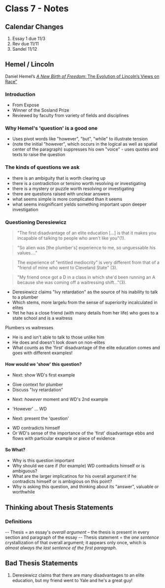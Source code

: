 #	Class 7 - Notes

##	Calendar Changes

1. Essay 1 due 11/3
2. Rev due 11/11
3. Sandel 11/12

##	Hemel / Lincoln
Daniel Hemel’s <a href="https://github.com/kecorona/EXPO-E15/tree/master/resources">_A New Birth of Freedom_: The Evolution of Lincoln’s Views on Race”</a>
### Introduction
 * From Expose
 * Winner of the Sosland Prize
 * Reviewed by faculty from variety of fields and disciplines

###	Why Hemel's 'question' is a good one
* Uses pivot words like "however", "but", "while" to illustrate tension
* (note the initial "however", which occurs in the logical as well as spatial center of the paragraph)
suppresses his own "voice" - uses quotes and texts to raise the question

###	The kinds of questions we ask
* there is an ambiguity that is worth clearing up
* there is a contradiction or tensino worth resolving or investigating
* there is a mystery or puzzle worth resolving or investigating
* there are questions raised with unclear answers
* what seems simple is more complicated than it seems
* what seems insignificant yields something important upon deeper investigation

###	Questioning Deresiewicz

> "The first disadvantage of an elite education [...] is that it makes you
> incapable of talking to people who aren't like you"(1).

> "So alien was [the plumber's] experience to me, so unguessable his 
> values...."

> The experience of "entitled mediocrity" is very different from that of a 
> "friend of mine who went to Cleveland State" (3).

> "My friend once got a D in a class in which she'd been running an A 
> because she was coming off a waitressing shift..."(3).

* Deresiewicz claims "Ivy retardation" as the source of his inability to talk to a plumber
* Which stems, more largelu from the sense of superiority incalculated in elites
* Yet he has a close friend (with many details from her life) who goes to a state school and is a waitress

Plumbers vs waitresses
* He is and isn't able to talk to those unlike him
* He does and doesn't look down on non-elites
* What counts as the 'first' disadvantage of the elite education comes and goes with different examples!

####	How would we 'show' this question?
* Next: show WD's first example
- Give context for plumber
- Discuss "Ivy retardation"

* Next: _however_ moment and WD's 2nd example
- 'However' ... WD

* Next: present the 'question'
- WD contradicts himself
- Or WD's sense of the importance of the 'first' disadvantage ebbs and flows with particular example or piece of evidence

####	So What?
* Why is this question important
* Why should we care if (for example) WD contradicts himself or is ambiguous?
* What are the larger implicatinos for his overall argument if he contradicts himself or is ambigious on this point?
* Why is asking this question, and thinking about its "answer", valuable or worthwhile


##	Thinking about Thesis Statements

###	Definitions
-- Thesis = an essay's _overall argument_ – the thesis is present in every section and paragraph of the essay
-- Thesis statement = the _one sentence_ crystallization of that overall argument; it appears only once, which is _almost always the last sentence of the first paragraph_.

##	Bad Thesis Statements
1.	Deresiewicz claims that there are many disadvantages to an elite education, but my friend went to Yale and he's a great guy!